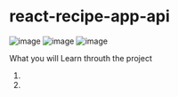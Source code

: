 # react-recipe-app-api

![image](https://user-images.githubusercontent.com/81522853/235317260-c785a9ee-7e07-4382-9d53-f1ff77cdf2ac.png)
![image](https://user-images.githubusercontent.com/81522853/235317303-65640083-a407-4ad2-b9d1-9d1e07ac0982.png)
![image](https://user-images.githubusercontent.com/81522853/235317398-caad4992-44a1-4a8a-97ff-2a0be3a7e4a9.png)



What you will Learn throuth the project

01) 
02) 

